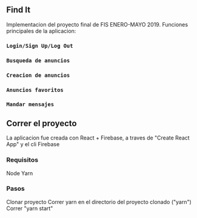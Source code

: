 ## Find It

Implementacion del proyecto final de FIS ENERO-MAYO 2019.
Funciones principales de la aplicacion:

### `Login/Sign Up/Log Out`

### `Busqueda de anuncios`

### `Creacion de anuncios`

### `Anuncios favoritos`

### `Mandar mensajes`

## Correr el proyecto

La aplicacion fue creada con React + Firebase, a traves de "Create React App" y el cli Firebase

### Requisitos

Node
Yarn

### Pasos

Clonar proyecto
Correr yarn en el directorio del proyecto clonado ("yarn")
Correr "yarn start"
